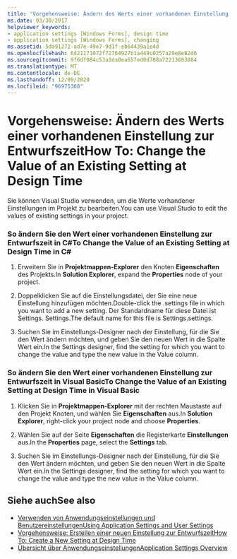 ```yaml
---
title: 'Vorgehensweise: Ändern des Werts einer vorhandenen Einstellung zur Entwurfszeit'
ms.date: 03/30/2017
helpviewer_keywords:
- application settings [Windows Forms], design time
- application settings [Windows Forms], changing
ms.assetid: 5da91272-ad7e-49e7-9d1f-eb64439a1e4d
ms.openlocfilehash: 6421171072f72764927b1a449c0257a29e8e82d6
ms.sourcegitcommit: 9f6df084c53a3da0ea657ed0d708a72213683084
ms.translationtype: MT
ms.contentlocale: de-DE
ms.lasthandoff: 12/09/2020
ms.locfileid: "96975368"
---
```

# <a name="how-to-change-the-value-of-an-existing-setting-at-design-time"></a><span data-ttu-id="5d3f2-102">Vorgehensweise: Ändern des Werts einer vorhandenen Einstellung zur Entwurfszeit</span><span class="sxs-lookup"><span data-stu-id="5d3f2-102">How To: Change the Value of an Existing Setting at Design Time</span></span>
<span data-ttu-id="5d3f2-103">Sie können Visual Studio verwenden, um die Werte vorhandener Einstellungen im Projekt zu bearbeiten.</span><span class="sxs-lookup"><span data-stu-id="5d3f2-103">You can use Visual Studio to edit the values of existing settings in your project.</span></span>  
  
### <a name="to-change-the-value-of-an-existing-setting-at-design-time-in-c"></a><span data-ttu-id="5d3f2-104">So ändern Sie den Wert einer vorhandenen Einstellung zur Entwurfszeit in C\#</span><span class="sxs-lookup"><span data-stu-id="5d3f2-104">To Change the Value of an Existing Setting at Design Time in C\#</span></span>
  
1. <span data-ttu-id="5d3f2-105">Erweitern Sie in **Projektmappen-Explorer** den Knoten **Eigenschaften** des Projekts.</span><span class="sxs-lookup"><span data-stu-id="5d3f2-105">In **Solution Explorer**, expand the **Properties** node of your project.</span></span>  
  
2. <span data-ttu-id="5d3f2-106">Doppelklicken Sie auf die Einstellungsdatei, der Sie eine neue Einstellung hinzufügen möchten.</span><span class="sxs-lookup"><span data-stu-id="5d3f2-106">Double-click the .settings file in which you want to add a new setting.</span></span> <span data-ttu-id="5d3f2-107">Der Standardname für diese Datei ist Settings. Settings.</span><span class="sxs-lookup"><span data-stu-id="5d3f2-107">The default name for this file is Settings.settings.</span></span>  
  
3. <span data-ttu-id="5d3f2-108">Suchen Sie im Einstellungs-Designer nach der Einstellung, für die Sie den Wert ändern möchten, und geben Sie den neuen Wert in die Spalte Wert ein.</span><span class="sxs-lookup"><span data-stu-id="5d3f2-108">In the Settings designer, find the setting for which you want to change the value and type the new value in the Value column.</span></span>  
  
### <a name="to-change-the-value-of-an-existing-setting-at-design-time-in-visual-basic"></a><span data-ttu-id="5d3f2-109">So ändern Sie den Wert einer vorhandenen Einstellung zur Entwurfszeit in Visual Basic</span><span class="sxs-lookup"><span data-stu-id="5d3f2-109">To Change the Value of an Existing Setting at Design Time in Visual Basic</span></span>  
  
1. <span data-ttu-id="5d3f2-110">Klicken Sie in **Projektmappen-Explorer** mit der rechten Maustaste auf den Projekt Knoten, und wählen Sie **Eigenschaften** aus.</span><span class="sxs-lookup"><span data-stu-id="5d3f2-110">In **Solution Explorer**, right-click your project node and choose **Properties**.</span></span>  
  
2. <span data-ttu-id="5d3f2-111">Wählen Sie auf der Seite **Eigenschaften** die Registerkarte **Einstellungen** aus.</span><span class="sxs-lookup"><span data-stu-id="5d3f2-111">In the **Properties** page, select the **Settings** tab.</span></span>  
  
3. <span data-ttu-id="5d3f2-112">Suchen Sie im Einstellungs-Designer nach der Einstellung, für die Sie den Wert ändern möchten, und geben Sie den neuen Wert in die Spalte Wert ein.</span><span class="sxs-lookup"><span data-stu-id="5d3f2-112">In the Settings designer, find the setting for which you want to change the value and type the new value in the Value column.</span></span>  
  
## <a name="see-also"></a><span data-ttu-id="5d3f2-113">Siehe auch</span><span class="sxs-lookup"><span data-stu-id="5d3f2-113">See also</span></span>

- [<span data-ttu-id="5d3f2-114">Verwenden von Anwendungseinstellungen und Benutzereinstellungen</span><span class="sxs-lookup"><span data-stu-id="5d3f2-114">Using Application Settings and User Settings</span></span>](using-application-settings-and-user-settings.md)
- [<span data-ttu-id="5d3f2-115">Vorgehensweise: Erstellen einer neuen Einstellung zur Entwurfszeit</span><span class="sxs-lookup"><span data-stu-id="5d3f2-115">How To: Create a New Setting at Design Time</span></span>](how-to-create-a-new-setting-at-design-time.md)
- [<span data-ttu-id="5d3f2-116">Übersicht über Anwendungseinstellungen</span><span class="sxs-lookup"><span data-stu-id="5d3f2-116">Application Settings Overview</span></span>](application-settings-overview.md)
